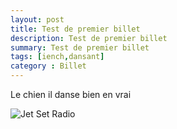 ```yaml
---
layout: post
title: Test de premier billet
description: Test de premier billet
summary: Test de premier billet
tags: [iench,dansant]
category : Billet
---
```


Le chien il danse bien en vrai

![Jet Set Radio](/blog/images/jet-set-radio-pots.gif)